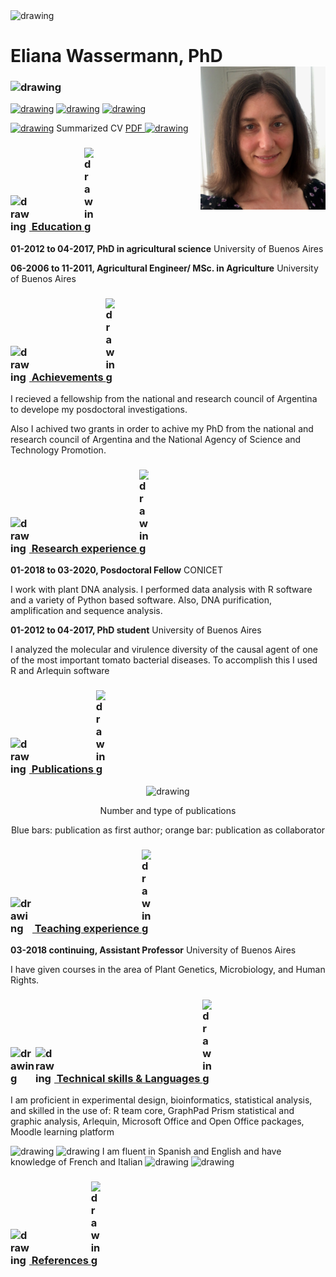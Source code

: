 <img src="https://user-images.githubusercontent.com/57723790/69000478-17cf9300-08af-11ea-9b78-c1c25d92d5a7.png" alt="drawing" width="30"/>

# Eliana Wassermann, PhD <img src="7A1B18BE-E562-457F-9656-8522272924E6.jpeg" alt="drawing" width="200" align="right"/>




### <img src="https://user-images.githubusercontent.com/57723790/69729481-26b31280-1105-11ea-991f-4c2fde25f218.png" alt="drawing" width="320"/>

[<img src="https://external-content.duckduckgo.com/iu/?u=http%3A%2F%2Fwww.northernlightspr.com%2Fwp-content%2Fuploads%2F2015%2F08%2FLinkedIn.png&f=1&nofb=1" alt="drawing" width="40"/>](https://www.linkedin.com/in/elianawassermann) 
[<img src="https://campuspress.yale.edu/cnspy/files/2016/06/GBfhn7j7-1xth4vd.png" alt="drawing" width="35"/>](https://www.researchgate.net/profile/Eliana_Wassermann)
[<img src="https://user-images.githubusercontent.com/57723790/69147946-f094e380-0ab1-11ea-9fd3-b652f0ddb24c.png" alt="drawing" width="35"/>](https://scholar.google.com.ar/citations?hl=es&user=KC5cwPQAAAAJ&view_op=list_works&gmla=AJsN-F4dhu1_XFYiDG1GXHI9VeqQOmQ_3rTsWqOWdXzuY5t0zDBxVXgO06A3wljw5udVHnbQjt6la53ItAd-kpzXd4KNp7WrWk1SDMIB6KcvfiAfPDBsz04)

[<img src="https://user-images.githubusercontent.com/57723790/69010036-f8317c80-0939-11ea-812b-bfc420eab4ea.png" alt="drawing" width="35"/>](https://github.com/ElianaWassermann/CVenglish/files/3888022/CV_summary_Wassermann.pdf) Summarized CV [PDF <img src="https://user-images.githubusercontent.com/57723790/72173711-ec50bc80-33b6-11ea-8044-010e3f23fe03.png" alt="drawing" width="10"/>](https://github.com/ElianaWassermann/CVenglish/files/3964932/CV_summary_Wassermann.pdf)


### [<img src="https://user-images.githubusercontent.com/57723790/69009543-dbdf1100-0934-11ea-8426-7612a55e7be3.png" alt="drawing" width="30" style="display: inline-block; margin: 2"/> Education <img src="https://user-images.githubusercontent.com/57723790/72172243-6f701380-33b3-11ea-98cd-886690c0a118.jpg" alt="drawing" width="15" style="display: inline-block; margin: 2"/>](https://elianawassermann.github.io/CVenglish/Education)

**01-2012 to 04-2017, PhD in agricultural science** University of Buenos Aires

**06-2006 to 11-2011, Agricultural Engineer/ MSc. in Agriculture** University of Buenos Aires

### [<img src="https://user-images.githubusercontent.com/57723790/69009513-91f62b00-0934-11ea-8871-fd98576062f2.png" alt="drawing" width="30" style="display: inline-block; margin: 2"/> Achievements <img src="https://user-images.githubusercontent.com/57723790/72172243-6f701380-33b3-11ea-98cd-886690c0a118.jpg" alt="drawing" width="15" style="display: inline-block; margin: 2"/>](https://elianawassermann.github.io/CVenglish/Achievements)

I recieved a fellowship from the national and research council of Argentina to develope my posdoctoral investigations.

Also I achived two grants in order to achive my PhD from the national and research council of Argentina and the National Agency of Science and Technology Promotion.

 

### [<img src="https://user-images.githubusercontent.com/57723790/69009478-34fa7500-0934-11ea-96cb-c80303b396d3.jpg" alt="drawing" width="30" style="display: inline-block; margin: 2"/> Research experience <img src="https://user-images.githubusercontent.com/57723790/72172243-6f701380-33b3-11ea-98cd-886690c0a118.jpg" alt="drawing" width="15" style="display: inline-block; margin: 2"/>](https://elianawassermann.github.io/CVenglish/ResearchExperience)

**01-2018 to 03-2020, Posdoctoral Fellow** CONICET

I work with plant DNA analysis. I performed data analysis with R software and a variety of Python based software. Also, DNA purification, amplification and sequence analysis.

**01-2012 to 04-2017, PhD student** University of Buenos Aires

I analyzed the molecular and virulence diversity of the causal agent of one of the most important tomato bacterial diseases. To accomplish this I used R and Arlequin software


### [<img src="https://user-images.githubusercontent.com/57723790/69009439-e5b44480-0933-11ea-8c7a-a59c860072fb.png" alt="drawing" width="30" style="display: inline-block; margin: 2"/> Publications <img src="https://user-images.githubusercontent.com/57723790/72172243-6f701380-33b3-11ea-98cd-886690c0a118.jpg" alt="drawing" width="15" style="display: inline-block; margin: 2"/>](https://elianawassermann.github.io/CVenglish/Publications)

<p align="center"><img src="https://user-images.githubusercontent.com/57723790/69349698-f7a92680-0c56-11ea-9a12-c78d2bfd88a3.png" alt="drawing" width="500"/></P>

<p align="center"> Number and type of publications </p>
 
<p align="center"> Blue bars: publication as first author; orange bar: publication as collaborator</p>

### [<img src="https://user-images.githubusercontent.com/57723790/69009410-a7b72080-0933-11ea-8121-a513590fa685.jpg" alt="drawing" width="35" style="display: inline-block; margin: 2"/> Teaching experience <img src="https://user-images.githubusercontent.com/57723790/72172243-6f701380-33b3-11ea-98cd-886690c0a118.jpg" alt="drawing" width="15" style="display: inline-block; margin: 2"/>](https://elianawassermann.github.io/CVenglish/TeachingExperience)

**03-2018 continuing, Assistant Professor** University of Buenos Aires

I have given courses in the area of Plant Genetics, Microbiology, and Human Rights.



### [<img src="https://user-images.githubusercontent.com/57723790/69000607-199a5600-08b1-11ea-85d5-6a10820e101e.jpg" alt="drawing" width="40" style="display: inline-block; margin: 2"/><img src="https://user-images.githubusercontent.com/57723790/69000586-dcce5f00-08b0-11ea-8ffe-79dd8abb9cde.png" alt="drawing" width="30" style="display: inline-block; margin: 2"/> Technical skills & Languages <img src="https://user-images.githubusercontent.com/57723790/72172243-6f701380-33b3-11ea-98cd-886690c0a118.jpg" alt="drawing" width="15" style="display: inline-block; margin: 2"/>](https://elianawassermann.github.io/CVenglish/Skills_Languages)

I am proficient in experimental design, bioinformatics, statistical analysis, and skilled in the use of:
R team core, GraphPad Prism statistical and graphic analysis, Arlequin, Microsoft Office and Open Office packages, Moodle learning platform

<img src="https://user-images.githubusercontent.com/57723790/69011413-dee3fc80-0948-11ea-8f6a-2d8969dfbfa3.png" alt="drawing" width="20"/>   <img src="https://user-images.githubusercontent.com/57723790/69011414-df7c9300-0948-11ea-9333-3c460ab9bcb6.jpg" alt="drawing" width="20"/> I am fluent in Spanish and English and have knowledge of French and Italian <img src="https://user-images.githubusercontent.com/57723790/69011415-df7c9300-0948-11ea-8e1a-de13653d524d.png" alt="drawing" width="20"/>   <img src="https://user-images.githubusercontent.com/57723790/69011412-dee3fc80-0948-11ea-9d82-9465138d3f3d.jpg" alt="drawing" width="20"/>

### [<img src="https://user-images.githubusercontent.com/57723790/69009564-19439e80-0935-11ea-8dc3-2d57865e2b54.jpg" alt="drawing" width="30" style="display: inline-block; margin: 2"/> References <img src="https://user-images.githubusercontent.com/57723790/72172243-6f701380-33b3-11ea-98cd-886690c0a118.jpg" alt="drawing" width="15" style="display: inline-block; margin: 2"/>](https://elianawassermann.github.io/CVenglish/References)
